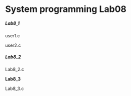 # System programming Lab08

##### Lab8_1

user1.c

user2.c



##### Lab8_2

Lab8_2.c



**Lab8_3**

Lab8_3.c